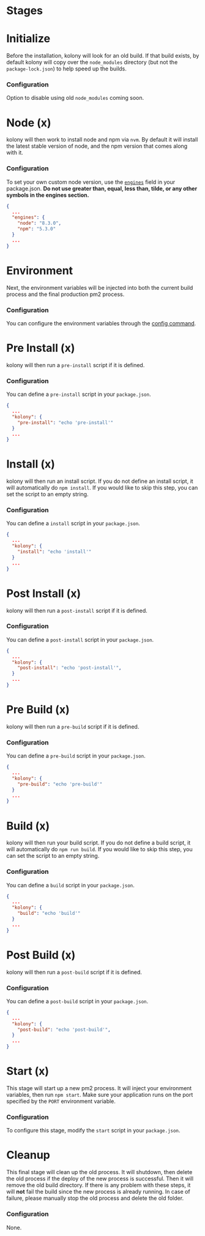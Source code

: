 # Stages
# Initialize
Before the installation, kolony will look for an old build. If that build exists, by default kolony will copy over the `node_modules` directory (but not the `package-lock.json`) to help speed up the builds.

### Configuration
Option to disable using old `node_modules` coming soon.

# Node (x)
kolony will then work to install node and npm via `nvm`. By default it will install the latest stable version of node, and the npm version that comes along with it.

### Configuration
To set your own custom node version, use the [`engines`](https://docs.npmjs.com/files/package.json#engines) field in your package.json. **Do not use greater than, equal, less than, tilde, or any other symbols in the engines section.**
```json
{
  ...
  "engines": {
    "node": "8.3.0",
    "npm": "5.3.0"
  }
  ...
}
```

# Environment
Next, the environment variables will be injected into both the current build process and the final production pm2 process.

### Configuration
You can configure the environment variables through the [config command](https://konstructor.js.org/guides/kolony/commands/config).

# Pre Install (x)
kolony will then run a `pre-install` script if it is defined.

### Configuration
You can define a `pre-install` script in your `package.json`.
```json
{
  ...
  "kolony": {
    "pre-install": "echo 'pre-install'"
  }
  ...
}
```

# Install (x)
kolony will then run an install script. If you do not define an install script, it will automatically do `npm install`. If you would like to skip this step, you can set the script to an empty string.

### Configuration
You can define a `install` script in your `package.json`.
```json
{
  ...
  "kolony": {
    "install": "echo 'install'"
  }
  ...
}
```

# Post Install (x)
kolony will then run a `post-install` script if it is defined.

### Configuration
You can define a `post-install` script in your `package.json`.
```json
{
  ...
  "kolony": {
    "post-install": "echo 'post-install'",
  }
  ...
}
```

# Pre Build (x)
kolony will then run a `pre-build` script if it is defined.

### Configuration
You can define a `pre-build` script in your `package.json`.
```json
{
  ...
  "kolony": {
    "pre-build": "echo 'pre-build'"
  }
  ...
}
```

# Build (x)
kolony will then run your build script. If you do not define a build script, it will automatically do `npm run build`. If you would like to skip this step, you can set the script to an empty string.

### Configuration
You can define a `build` script in your `package.json`.
```json
{
  ...
  "kolony": {
    "build": "echo 'build'"
  }
  ...
}
```

# Post Build (x)
kolony will then run a `post-build` script if it is defined.

### Configuration
You can define a `post-build` script in your `package.json`.
```json
{
  ...
  "kolony": {
    "post-build": "echo 'post-build'",
  }
  ...
}
```

# Start (x)
This stage will start up a new pm2 process. It will inject your environment variables, then run `npm start`. Make sure your application runs on the port specified by the `PORT` environment variable.

### Configuration
To configure this stage, modify the `start` script in your `package.json`.

# Cleanup
This final stage will clean up the old process. It will shutdown, then delete the old process if the deploy of the new process is successful. Then it will remove the old build directory. If there is any problem with these steps, it will **not** fail the build since the new process is already running. In case of failure, please manually stop the old process and delete the old folder.

### Configuration
None.
